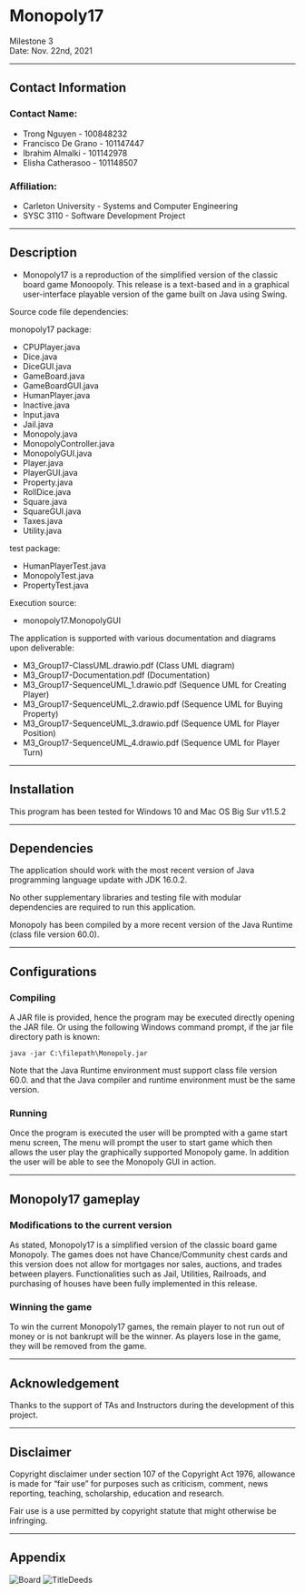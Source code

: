 # Monopoly17
Milestone 3 <br>
Date: Nov. 22nd, 2021

------------------------------------------------------------------------
## Contact Information

### Contact Name:		
* Trong Nguyen - 100848232
* Francisco De Grano - 101147447
* Ibrahim Almalki - 101142978
* Elisha Catherasoo - 101148507

### Affiliation: 		
- Carleton University - Systems and Computer Engineering
- SYSC 3110 - Software Development Project

------------------------------------------------------------------------
## Description

- Monopoly17 is a reproduction of the simplified version of the classic 
board game Monoopoly. This release is a text-based and in a graphical 
user-interface playable version of the game built on Java using Swing.

Source code file dependencies:

monopoly17 package:
* CPUPlayer.java
* Dice.java
* DiceGUI.java
* GameBoard.java
* GameBoardGUI.java
* HumanPlayer.java
* Inactive.java
* Input.java
* Jail.java
* Monopoly.java
* MonopolyController.java
* MonopolyGUI.java
* Player.java
* PlayerGUI.java
* Property.java
* RollDice.java
* Square.java
* SquareGUI.java
* Taxes.java
* Utility.java

test package:
* HumanPlayerTest.java
* MonopolyTest.java
* PropertyTest.java

Execution source:
* monopoly17.MonopolyGUI

The application is supported with various documentation and diagrams 
upon deliverable:

* M3_Group17-ClassUML.drawio.pdf (Class UML diagram)
* M3_Group17-Documentation.pdf	(Documentation)
* M3_Group17-SequenceUML_1.drawio.pdf (Sequence UML for Creating Player)
* M3_Group17-SequenceUML_2.drawio.pdf (Sequence UML for Buying Property)
* M3_Group17-SequenceUML_3.drawio.pdf (Sequence UML for Player Position)
* M3_Group17-SequenceUML_4.drawio.pdf (Sequence UML for Player Turn)

------------------------------------------------------------------------
## Installation

This program has been tested for Windows 10 and Mac OS Big Sur v11.5.2

------------------------------------------------------------------------
## Dependencies 

The application should work with the most recent version of Java 
programming language update with JDK 16.0.2. 

No other supplementary libraries and testing file with modular 
dependencies are required to run this application.

Monopoly has been compiled by a more recent version of the Java 
Runtime (class file version 60.0).

------------------------------------------------------------------------
## Configurations 

### Compiling

A JAR file is provided, hence the program may be executed directly 
opening the JAR file. Or using the following Windows command prompt, if 
the jar file directory path is known:

	java -jar C:\filepath\Monopoly.jar

Note that the Java Runtime environment must support class file version 
60.0. and that the Java compiler and runtime environment must be the 
same version.

### Running

Once the program is executed the user will be prompted with a game 
start menu screen, The menu will prompt the user to start game which 
then allows the user play the graphically supported Monopoly game. In 
addition the user will be able to see the Monopoly GUI in action. 

------------------------------------------------------------------------
## Monopoly17 gameplay

### Modifications to the current version

As stated, Monopoly17 is a simplified version of the classic board game 
Monopoly. The games does not have Chance/Community chest cards and this 
version does not allow for mortgages nor sales, auctions, and trades 
between players. Functionalities such as Jail, Utilities, Railroads, 
and purchasing of houses have been fully implemented in this release. 

### Winning the game

To win the current Monopoly17 games, the remain player to not run out 
of money or is not bankrupt will be the winner. As players lose in the 
game, they will be removed from the game.

------------------------------------------------------------------------
## Acknowledgement

Thanks to the support of TAs and Instructors during the development of 
this project.

------------------------------------------------------------------------
## Disclaimer

Copyright disclaimer under section 107 of the Copyright Act 1976, 
allowance is made for “fair use” for purposes such as criticism, 
comment, news reporting, teaching, scholarship, education and research.

Fair use is a use permitted by copyright statute that might otherwise 
be infringing.

------------------------------------------------------------------------
## Appendix

![Board](https://user-images.githubusercontent.com/55768917/138033882-eb6323ed-ee3b-46a7-926f-5bbc4fec40ac.jpg)
![TitleDeeds](https://user-images.githubusercontent.com/55768917/138033890-277cdef8-7b8f-49a2-bb09-c44c7a9459c4.jpg)
